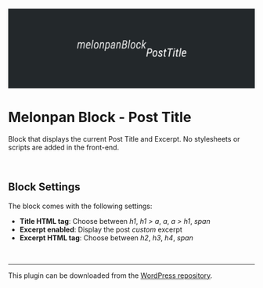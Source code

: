 ![Banner Image](assets-repo/banner-1544x500.png)

# Melonpan Block - Post Title

Block that displays the current Post Title and Excerpt. No stylesheets or scripts are added in the front-end.

<br />

## Block Settings

The block comes with the following settings:

- **Title HTML tag**: Choose between _h1_, _h1 > a_, _a_, _a > h1_, _span_
- **Excerpt enabled**: Display the post _custom_ excerpt
- **Excerpt HTML tag**: Choose between _h2_, _h3_, _h4_, _span_

<br />

---

This plugin can be downloaded from the [WordPress repository](https://wordpress.org/plugins/melonpan-block-post-title/).
